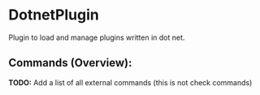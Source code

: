 # DotnetPlugin

Plugin to load and manage plugins written in dot net.





## Commands (Overview):

**TODO:** Add a list of all external commands (this is not check commands)






